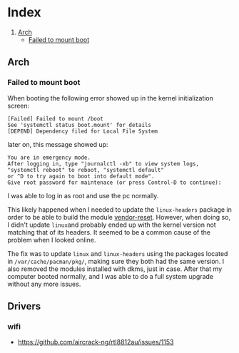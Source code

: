# Index
1. [Arch](#arch)
    - [Failed to mount boot](#failed-to-mount-boot)

## Arch
### Failed to mount boot
When booting the following error showed up in the kernel initialization screen:
```
[Failed] Failed to mount /boot
See 'systemctl status boot.mount' for details
[DEPEND] Dependency filed for Local File System
```
later on, this message showed up:
```
You are in emergency mode. 
After logging in, type "journalctl -xb" to view system logs, 
"systemctl reboot" to reboot, "systemctl default" 
or ^D to try again to boot into default mode".
Give root password for maintenace (or press Control-D to continue):
```
I was able to log in as root and use the pc normally.

This likely happened when I needed to update the `linux-headers` package in order to be able to build the module [vendor-reset](https://github.com/gnif/vendor-reset.git). However, when doing so, I didn't update `linux`and probably ended up with the kernel version not matching that of its headers. It seemed to be a common cause of the problem when I looked online.

The fix was to update `linux` and `linux-headers` using the packages located in `/var/cache/pacman/pkg/`, making sure they both had the same version. I also removed the modules installed with dkms, just in case. After that my computer booted normally, and I was able to do a full system upgrade without any more issues.

## Drivers
### wifi
- https://github.com/aircrack-ng/rtl8812au/issues/1153
